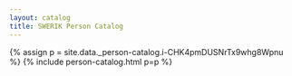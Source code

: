```yaml
---
layout: catalog
title: SWERIK Person Catalog
---
```

{% assign p = site.data._person-catalog.i-CHK4pmDUSNrTx9whg8Wpnu %}
{% include person-catalog.html p=p %}

